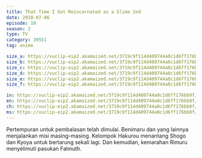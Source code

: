 ```yaml
---
title: That Time I Got Reincarnated as a Slime 2nd
date: 2010-07-06
episode: 10
season: 2
type: TV
category: 39551
tag: anime

size_a: https://vuclip-eip2.akamaized.net/3719c9f114d409744a0c1d6ff176bb9f/vp63207_V20210317050135/hlsc_e2931_2.m3u8
size_b: https://vuclip-eip2.akamaized.net/3719c9f114d409744a0c1d6ff176bb9f/vp63207_V20210317050135/hlsc_e2931_3.m3u8
size_c: https://vuclip-eip2.akamaized.net/3719c9f114d409744a0c1d6ff176bb9f/vp63207_V20210317050135/hlsc_e2931_4.m3u8
size_d: https://vuclip-eip2.akamaized.net/3719c9f114d409744a0c1d6ff176bb9f/vp63207_V20210317050135/hlsc_e2931_5.m3u8
size_e: https://vuclip-eip2.akamaized.net/3719c9f114d409744a0c1d6ff176bb9f/vp63207_V20210317050135/hlsc_e2931_6.m3u8
size_f: https://vuclip-eip2.akamaized.net/3719c9f114d409744a0c1d6ff176bb9f/vp63207_V20210317050135/hlsc_e2931_7.m3u8

in: https://vuclip-eip2.akamaized.net/3719c9f114d409744a0c1d6ff176bb9f/id.vtt
en: https://vuclip-eip2.akamaized.net/3719c9f114d409744a0c1d6ff176bb9f/en.vtt
ch: https://vuclip-eip2.akamaized.net/3719c9f114d409744a0c1d6ff176bb9f/zh-TW.vtt
ms: https://vuclip-eip2.akamaized.net/3719c9f114d409744a0c1d6ff176bb9f/ms.vtt
---
```

Pertempuran untuk pembalasan telah dimulai. Benimaru dan yang lainnya menjalankan misi masing-masing. Kelompok Hakurou menantang Shogo dan Kyoya untuk bertarung sekali lagi. Dan kemudian, kemarahan Rimuru menyelimuti pasukan Falmuth.